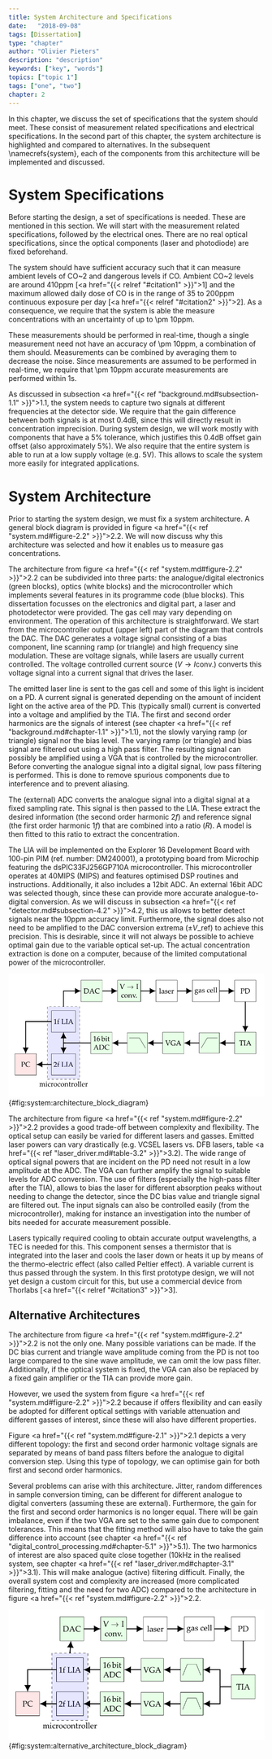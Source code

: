 ```yaml
---
title: System Architecture and Specifications
date:   "2018-09-08"
tags: [Dissertation]
type: "chapter"
author: "Olivier Pieters"
description: "description"
keywords: ["key", "words"]
topics: ["topic 1"]
tags: ["one", "two"]
chapter: 2
---
```


In this chapter, we discuss the set of specifications that the system should meet. These consist of measurement related specifications and electrical specifications. In the second part of this chapter, the system architecture is highlighted and compared to alternatives. In the subsequent \namecrefs{system}, each of the components from this architecture will be implemented and discussed. 

# System Specifications

Before starting the design, a set of specifications is needed. These are mentioned in this section. We will start with the measurement related specifications, followed by the electrical ones. There are no real optical specifications, since the optical components (laser and photodiode) are fixed beforehand. 

The system should have sufficient accuracy such that it can measure ambient levels of CO~2</sub> and dangerous levels if CO. Ambient CO~2</sub> levels are around 410ppm [<a href="{{< relref "#citation1" >}}">1</a>] and the maximum allowed daily dose of CO is in the range of 35 to 200ppm continuous exposure per day [<a href="{{< relref "#citation2" >}}">2</a>]. As a consequence, we require that the system is able the measure concentrations with an uncertainty of up to \pm 10ppm.

These measurements should be performed in real-time, though a single measurement need not have an accuracy of \pm 10ppm, a combination of them should. Measurements can be combined by averaging them to decrease the noise. Since measurements are assumed to be performed in real-time, we require that \pm 10ppm accurate measurements are performed within 1s. 

As discussed in subsection <a href="{{< ref "background.md#subsection-1.1" >}}">1.1</a>, the system needs to capture two signals at different frequencies at the detector side. We require that the gain difference between both signals is at most 0.4dB, since this will directly result in concentration imprecision. During system design, we will work mostly with components that have a 5% tolerance, which justifies this 0.4dB offset gain offset (also approximately 5%). We also require that the entire system is able to run at a low supply voltage (e.g. 5V). This allows to scale the system more easily for integrated applications. 

# System Architecture

Prior to starting the system design, we must fix a system architecture. A general block diagram is provided in figure <a href="{{< ref "system.md#figure-2.2" >}}">2.2</a>. We will now discuss why this architecture was selected and how it enables us to measure gas concentrations.

The architecture from figure <a href="{{< ref "system.md#figure-2.2" >}}">2.2</a> can be subdivided into three parts: the analogue/digital electronics (green blocks), optics (white blocks) and the microcontroller which implements several features in its programme code (blue blocks). This dissertation focusses on the electronics and digital part, a laser and photodetector were provided. The gas cell may vary depending on environment. 
The operation of this architecture is straightforward. We start from the microcontroller output (upper left) part of the diagram that controls the DAC. The  DAC generates a voltage signal consisting of a bias component, line scanning ramp (or triangle) and high frequency sine modulation. These are voltage signals, while lasers are usually current controlled. The voltage controlled current source ($V \rightarrow I  \text{conv.}$) converts this voltage signal into a current signal that drives the laser. 

The emitted laser line is sent to the gas cell and some of this light is incident on a PD. A current signal is generated depending on the amount of incident light on the active area of the PD. This (typically small) current is converted into a voltage and amplified by the TIA. The first and second order harmonics are the signals of interest (see chapter <a href="{{< ref "background.md#chapter-1.1" >}}">1.1</a>), not the slowly varying ramp (or triangle) signal nor the bias level. The varying ramp (or triangle) and bias signal are filtered out using a high pass filter. The resulting signal can possibly be amplified using a VGA that is controlled by the microcontroller. Before converting the analogue signal into a digital signal, low pass filtering is performed. This is done to remove spurious components due to interference and to prevent aliasing. 

The (external) ADC converts the analogue signal into a digital signal at a fixed sampling rate. This signal is then passed to the LIA. These extract the desired information (the second order harmonic $2f$) and reference signal (the first order harmonic $1f$) that are combined into a ratio ($R$). A model is then fitted to this ratio to extract the concentration.

The LIA will be implemented on the Explorer 16 Development Board with 100-pin PIM (ref. number: DM240001), a prototyping board from Microchip featuring the dsPIC33FJ256GP710A microcontroller. This microcontroller operates at 40MIPS (MIPS) and features optimised DSP routines and instructions. Additionally, it also includes a 12bit ADC. An external 16bit ADC was selected though, since these can provide more accurate analogue-to-digital conversion. As we will discuss in subsection <a href="{{< ref "detector.md#subsection-4.2" >}}">4.2</a>, this us allows to better detect signals near the 10ppm accuracy limit. Furthermore, the signal does also not need to be amplified to the DAC conversion extrema ($\pm V\_\text{ref}$) to achieve this precision. This is desirable, since it will not always be possible to achieve optimal gain due to the variable optical set-up. The actual concentration extraction is done on a computer, because of the limited computational power of the microcontroller.

![System architecture block diagram.](/images/architecture_block_diagram.svg){#fig:system:architecture_block_diagram}

The architecture from figure <a href="{{< ref "system.md#figure-2.2" >}}">2.2</a> provides a good trade-off between complexity and flexibility. The optical setup can easily be varied for different lasers and gasses. Emitted laser powers can vary drastically (e.g.  VCSEL lasers vs. DFB lasers, table <a href="{{< ref "laser_driver.md#table-3.2" >}}">3.2</a>). The wide range of optical signal powers that are incident on the PD need not result in a low amplitude at the ADC. The VGA can further amplify the signal to suitable levels for ADC conversion. The use of filters (especially the high-pass filter after the TIA), allows to bias the laser for different absorption peaks without needing to change the detector, since the DC bias value and triangle signal are filtered out. The input signals can also be controlled easily (from the microcontroller), making for instance an investigation into the number of bits needed for accurate measurement possible. 

Lasers typically required cooling to obtain accurate output wavelengths, a TEC is needed for this. This component senses a thermistor that is integrated into the laser and cools the laser down or heats it up by means of the thermo-electric effect (also called Peltier effect). A variable current is thus passed through the system. In this first prototype design, we will not yet design a custom circuit for this, but use a commercial device from Thorlabs [<a href="{{< relref "#citation3" >}}">3</a>]. 

## Alternative Architectures

The architecture from figure <a href="{{< ref "system.md#figure-2.2" >}}">2.2</a> is not the only one. Many possible variations can be made. If the DC bias current and triangle wave amplitude coming from the PD is not too large compared to the sine wave amplitude, we can omit the low pass filter. Additionally, if the optical system is fixed, the VGA can also be replaced by a fixed gain amplifier or the TIA can provide more gain. 

However, we used the system from figure <a href="{{< ref "system.md#figure-2.2" >}}">2.2</a> because if offers flexibility and can easily be adopted for different optical settings with variable attenuation and different gasses of interest, since these will also have different properties.

Figure <a href="{{< ref "system.md#figure-2.1" >}}">2.1</a> depicts a very different topology: the first and second order harmonic voltage signals are separated by means of band pass filters before the analogue to digital conversion step. Using this type of topology, we can optimise gain for both first and second order harmonics. 

Several problems can arise with this architecture. Jitter, random differences in sample conversion timing, can be different for different analogue to digital converters (assuming these are external). Furthermore, the gain for the first and second order harmonics is no longer equal. There will be gain imbalance, even if the two VGA are set to the same gain due to component tolerances. This means that the fitting method will also have to take the gain difference into account (see chapter <a href="{{< ref "digital_control_processing.md#chapter-5.1" >}}">5.1</a>). The two harmonics of interest are also spaced quite close together (10kHz in the realised system, see chapter <a href="{{< ref "laser_driver.md#chapter-3.1" >}}">3.1</a>). This will make analogue (active) filtering difficult. Finally, the overall system cost and complexity are increased (more complicated filtering, fitting and the need for two ADC) compared to the architecture in figure <a href="{{< ref "system.md#figure-2.2" >}}">2.2</a>.

![Alternative system architecture block diagram.](/images/alternative_architecture_block_diagram.svg){#fig:system:alternative_architecture_block_diagram}
